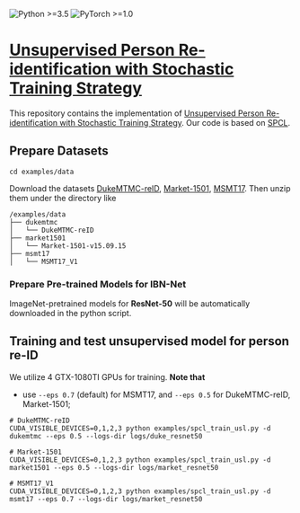 ![Python >=3.5](https://img.shields.io/badge/Python->=3.5-blue.svg)
![PyTorch >=1.0](https://img.shields.io/badge/PyTorch->=1.0-yellow.svg)

# [Unsupervised Person Re-identification with Stochastic Training Strategy](https://arxiv.org/pdf/2108.06938.pdf)
This repository contains the implementation of [Unsupervised Person Re-identification with Stochastic Training Strategy](https://arxiv.org/pdf/2108.06938.pdf). Our code is based on [SPCL](https://github.com/yxgeee/SpCL).
 
## Prepare Datasets

```shell
cd examples/data
```
Download the datasets [DukeMTMC-reID](https://arxiv.org/abs/1609.01775), [Market-1501](https://drive.google.com/file/d/0B8-rUzbwVRk0c054eEozWG9COHM/view), [MSMT17](https://arxiv.org/abs/1711.08565).
Then unzip them under the directory like
```
/examples/data
├── dukemtmc
│   └── DukeMTMC-reID
├── market1501
│   └── Market-1501-v15.09.15
├── msmt17
│   └── MSMT17_V1
```
### Prepare Pre-trained Models for IBN-Net
ImageNet-pretrained models for **ResNet-50** will be automatically downloaded in the python script.

## Training and test unsupervised model for person re-ID
We utilize 4 GTX-1080TI GPUs for training. **Note that**

+ use `--eps 0.7` (default) for MSMT17, and `--eps 0.5` for DukeMTMC-reID, Market-1501;

```shell
# DukeMTMC-reID
CUDA_VISIBLE_DEVICES=0,1,2,3 python examples/spcl_train_usl.py -d dukemtmc --eps 0.5 --logs-dir logs/duke_resnet50

# Market-1501
CUDA_VISIBLE_DEVICES=0,1,2,3 python examples/spcl_train_usl.py -d market1501 --eps 0.5 --logs-dir logs/market_resnet50

# MSMT17_V1
CUDA_VISIBLE_DEVICES=0,1,2,3 python examples/spcl_train_usl.py -d msmt17 --eps 0.7 --logs-dir logs/market_resnet50
```
